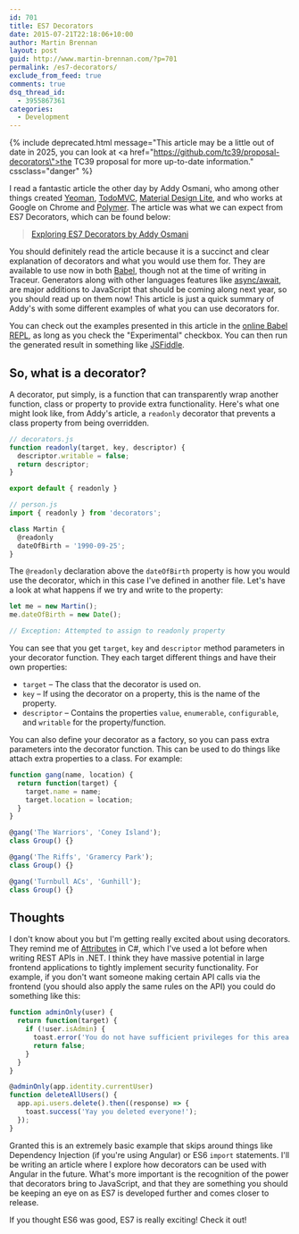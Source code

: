 ```yaml
---
id: 701
title: ES7 Decorators
date: 2015-07-21T22:18:06+10:00
author: Martin Brennan
layout: post
guid: http://www.martin-brennan.com/?p=701
permalink: /es7-decorators/
exclude_from_feed: true
comments: true
dsq_thread_id:
  - 3955867361
categories:
  - Development
---
```


{% include deprecated.html message="This article may be a little out of date in 2025, you can look at <a href=\"https://github.com/tc39/proposal-decorators\">the TC39 proposal</a> for more up-to-date information." cssclass="danger" %}

I read a fantastic article the other day by Addy Osmani, who among other things created [Yeoman](http://yeoman.io/), [TodoMVC](http://todomvc.com/), [Material Design Lite](https://github.com/google/material-design-lite), and who works at Google on Chrome and [Polymer](https://www.polymer-project.org/1.0/). The article was what we can expect from ES7 Decorators, which can be found below:

> [Exploring ES7 Decorators by Addy Osmani](https://medium.com/google-developers/exploring-es7-decorators-76ecb65fb841)

You should definitely read the article because it is a succinct and clear explanation of decorators and what you would use them for. They are available to use now in both [Babel](https://babeljs.io/), though not at the time of writing in Traceur. Generators along with other languages features like [async/await](http://jakearchibald.com/2014/es7-async-functions/), are major additions to JavaScript that should be coming along next year, so you should read up on them now! This article is just a quick summary of Addy's with some different examples of what you can use decorators for.

You can check out the examples presented in this article in the [online Babel REPL](https://babeljs.io/repl/), as long as you check the "Experimental" checkbox. You can then run the generated result in something like [JSFiddle](https://jsfiddle.net/). <!--more-->

## So, what is a decorator?

A decorator, put simply, is a function that can transparently wrap another function, class or property to provide extra functionality. Here's what one might look like, from Addy's article, a `readonly` decorator that prevents a class property from being overridden.

```javascript
// decorators.js
function readonly(target, key, descriptor) {
  descriptor.writable = false;
  return descriptor;
}

export default { readonly }

// person.js
import { readonly } from 'decorators';

class Martin {
  @readonly
  dateOfBirth = '1990-09-25';
}
```

The `@readonly` declaration above the `dateOfBirth` property is how you would use the decorator, which in this case I've defined in another file. Let's have a look at what happens if we try and write to the property:

```javascript
let me = new Martin();
me.dateOfBirth = new Date();

// Exception: Attempted to assign to readonly property
```

You can see that you get `target`, `key` and `descriptor` method parameters in your decorator function. They each target different things and have their own properties:

  * `target` – The class that the decorator is used on.
  * `key` – If using the decorator on a property, this is the name of the property.
  * `descriptor` – Contains the properties `value`, `enumerable`, `configurable`, and `writable` for the property/function.

You can also define your decorator as a factory, so you can pass extra parameters into the decorator function. This can be used to do things like attach extra properties to a class. For example:

```javascript
function gang(name, location) {
  return function(target) {
    target.name = name;
    target.location = location;
  }
}

@gang('The Warriors', 'Coney Island');
class Group() {}

@gang('The Riffs', 'Gramercy Park');
class Group() {}

@gang('Turnbull ACs', 'Gunhill');
class Group() {}
```

## Thoughts

I don't know about you but I'm getting really excited about using decorators. They remind me of [Attributes](https://msdn.microsoft.com/en-us/library/aa288454(v=vs.71).aspx) in C#, which I've used a lot before when writing REST APIs in .NET. I think they have massive potential in large frontend applications to tightly implement security functionality. For example, if you don't want someone making certain API calls via the frontend (you should also apply the same rules on the API) you could do something like this:

```javascript
function adminOnly(user) {
  return function(target) {
    if (!user.isAdmin) {
      toast.error('You do not have sufficient privileges for this area!');
      return false;
    }
  }
}

@adminOnly(app.identity.currentUser)
function deleteAllUsers() {
  app.api.users.delete().then((response) => {
    toast.success('Yay you deleted everyone!');
  });
}
```

Granted this is an extremely basic example that skips around things like Dependency Injection (if you're using Angular) or ES6 `import` statements. I'll be writing an article where I explore how decorators can be used with Angular in the future. What's more important is the recognition of the power that decorators bring to JavaScript, and that they are something you should be keeping an eye on as ES7 is developed further and comes closer to release.

If you thought ES6 was good, ES7 is really exciting! Check it out!

